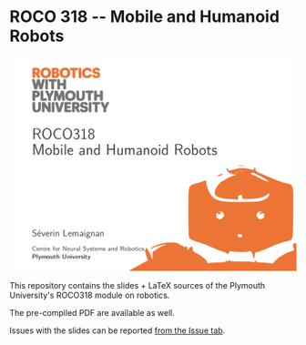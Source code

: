 ROCO 318 -- Mobile and Humanoid Robots
======================================

![The ROCO318 slides on robotics](doc/splash.png)

This repository contains the slides + LaTeX sources of the Plymouth University's
ROCO318 module on robotics.

The pre-compiled PDF are available as well.

Issues with the slides can be reported
[from the Issue tab](https://github.com/severin-lemaignan/module-mobile-and-humanoid-robots/issues).


